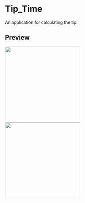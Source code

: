 # Tip_Time
An application for calculating the tip.
<h2>Preview</h2>
<div>
  <img src="https://github.com/cagrrpm/Tip_Time/blob/master/Screenshots/screenshot_01.png" width="250px"></img>
</div>
<div>
  <img src="https://github.com/cagrrpm/Tip_Time/blob/master/Screenshots/screenshot_02.png" width="250px"></img>
</div>

